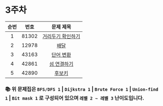 # 3주차


| 순번 | 번호 | 문제 제목 | 
| :--: | :--: | :--: | 
| 1 | 81302 | [거리두기 확인하기](https://school.programmers.co.kr/learn/courses/30/lessons/81302) |
| 2 | 12978 | [배달](https://school.programmers.co.kr/learn/courses/30/lessons/12978) |
| 3 | 43163 | [단어 변환](https://school.programmers.co.kr/learn/courses/30/lessons/43163) |
| 4 | 42861 | [섬 연결하기](https://school.programmers.co.kr/learn/courses/30/lessons/42861) |
| 5 | 42890 | [후보키](https://school.programmers.co.kr/learn/courses/30/lessons/42890) |

### 📚 위 문제집은 `BFS/DFS 1` | `Dijkstra 1` | `Brute Force 1` | `Union-find 1` | `Bit mask 1` 로 구성되어 있으며 `레벨 2 ~ 레벨 3` 난이도입니다.